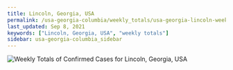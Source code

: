 ```yaml
---
title: Lincoln, Georgia, USA
permalink: /usa-georgia-columbia/weekly_totals/usa-georgia-lincoln-weekly_totals.html
last_updated: Sep 8, 2021
keywords: ["Lincoln, Georgia, USA", "weekly totals"]
sidebar: usa-georgia-columbia_sidebar
---
```


![Weekly Totals of Confirmed Cases for Lincoln, Georgia, USA](/covid_tracker/images/graphs/usa-georgia-lincoln-weekly_totals_graph.png)
